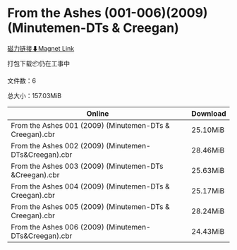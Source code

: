 # From the Ashes (001-006)(2009)(Minutemen-DTs & Creegan)

[磁力链接⬇Magnet Link](magnet:?xt=urn:btih:3e4e0d59f7e732774d419a3286b91ca7740990df&dn=From%20the%20Ashes%20%28001-006%29%282009%29%28Minutemen-DTs%20%26%20Creegan%29)

打包下载📦仍在工事中

文件数：6

总大小：157.03MiB

Online | Download
--- | ---
From the Ashes 001 (2009) (Minutemen-DTs & Creegan).cbr | 25.10MiB
From the Ashes 002 (2009) (Minutemen-DTs&Creegan).cbr | 28.46MiB
From the Ashes 003 (2009) (Minutemen-DTs &Creegan).cbr | 25.63MiB
From the Ashes 004 (2009) (Minutemen-DTs & Creegan).cbr | 25.17MiB
From the Ashes 005 (2009) (Minutemen-DTs & Creegan).cbr | 28.24MiB
From the Ashes 006 (2009) (Minutemen-DTs&Creegan).cbr | 24.43MiB